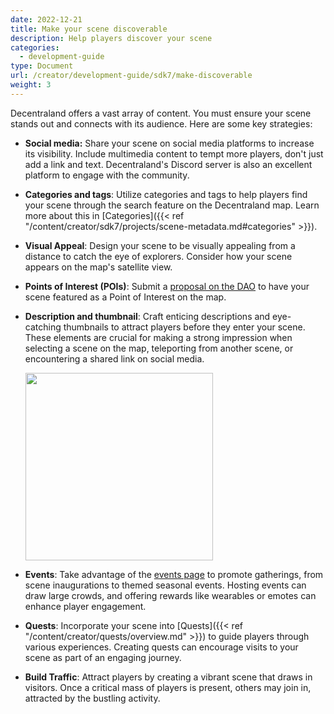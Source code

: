 ```yaml
---
date: 2022-12-21
title: Make your scene discoverable
description: Help players discover your scene
categories:
  - development-guide
type: Document
url: /creator/development-guide/sdk7/make-discoverable
weight: 3
---
```


Decentraland offers a vast array of content. You must ensure your scene stands out and connects with its audience. Here are some key strategies:

- **Social media:** Share your scene on social media platforms to increase its visibility. Include multimedia content to tempt more players, don't just add a link and text. Decentraland's Discord server is also an excellent platform to engage with the community.
- **Categories and tags**: Utilize categories and tags to help players find your scene through the search feature on the Decentraland map. Learn more about this in [Categories]({{< ref "/content/creator/sdk7/projects/scene-metadata.md#categories" >}}).
- **Visual Appeal**: Design your scene to be visually appealing from a distance to catch the eye of explorers. Consider how your scene appears on the map's satellite view.
- **Points of Interest (POIs)**: Submit a [proposal on the DAO](https://decentraland.org/governance/proposals/?type=poi) to have your scene featured as a Point of Interest on the map.
- **Description and thumbnail**: Craft enticing descriptions and eye-catching thumbnails to attract players before they enter your scene. These elements are crucial for making a strong impression when selecting a scene on the map, teleporting from another scene, or encountering a shared link on social media.

  <img src="/images/thumbnail-image.png" width="300"/>

- **Events**: Take advantage of the [events page](https://decentraland.org/events/) to promote gatherings, from scene inaugurations to themed seasonal events. Hosting events can draw large crowds, and offering rewards like wearables or emotes can enhance player engagement.
- **Quests**: Incorporate your scene into [Quests]({{< ref "/content/creator/quests/overview.md" >}}) to guide players through various experiences. Creating quests can encourage visits to your scene as part of an engaging journey.
- **Build Traffic**: Attract players by creating a vibrant scene that draws in visitors. Once a critical mass of players is present, others may join in, attracted by the bustling activity.
